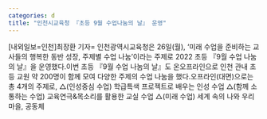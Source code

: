 ```yaml
---
categories: d
title: "인천시교육청 『초등 9월 수업나눔의 날』 운영"
---
```

[내외일보=인천]최장환 기자= 인천광역시교육청은 26일(월), ‘미래 수업을 준비하는 교사들의 행복한 동반 성장, 주제별 수업 나눔’이라는 주제로 2022 초등 『9월 수업 나눔의 날』을 운영했다.이번 초등 『9월 수업 나눔의 날』도 온오프라인으로 인천 관내 초등 교원 약 200명이 함께 모여 다양한 주제의 수업 나눔을 했다.오프라인(대면)으로는 총 4개의 주제로, △(인성중심 수업) 학급특색 프로젝트로 배우는 인성 수업 △(함께 소통하는 수업) 교육연극&목소리를 활용한 교실 수업 △(미래 수업) 세계 속의 나와 우리 마을, 공동체